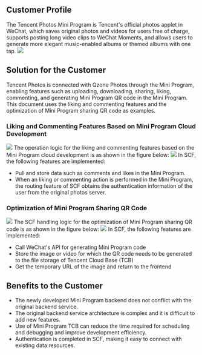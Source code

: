 ## Customer Profile

The Tencent Photos Mini Program is Tencent's official photos applet in WeChat, which saves original photos and videos for users free of charge, supports posting long video clips to WeChat Moments, and allows users to generate more elegant music-enabled albums or themed albums with one tap.
![](https://main.qcloudimg.com/raw/de1f73155e8fa76a9011c4b7dd02babd.jpg)

## Solution for the Customer

Tencent Photos is connected with Qzone Photos through the Mini Program, enabling features such as uploading, downloading, sharing, liking, commenting, and generating Mini Program QR code in the Mini Program. This document uses the liking and commenting features and the optimization of Mini Program sharing QR code as examples.

### Liking and Commenting Features Based on Mini Program Cloud Development

![](https://main.qcloudimg.com/raw/de72f1c5064fe665866476d2772955dd.png)
The operation logic for the liking and commenting features based on the Mini Program cloud development is as shown in the figure below:
![](https://main.qcloudimg.com/raw/844a889525ca2c1be52f4918a99558a6.png)
In SCF, the following features are implemented:
- Pull and store data such as comments and likes in the Mini Program.
- When an liking or commenting action is performed in the Mini Program, the routing feature of SCF obtains the authentication information of the user from the original photos server.

### Optimization of Mini Program Sharing QR Code

![](https://main.qcloudimg.com/raw/421ece0c70a7ff0285fb135fdf8c9d4e.png)
The SCF handling logic for the optimization of Mini Program sharing QR code is as shown in the figure below:
![](https://main.qcloudimg.com/raw/3bc4e810e89c95dd494bae4505d1b26a.png)
In SCF, the following features are implemented:
- Call WeChat's API for generating Mini Program code
- Store the image or video for which the QR code needs to be generated to the file storage of Tencent Cloud Base (TCB)
- Get the temporary URL of the image and return to the frontend

## Benefits to the Customer

- The newly developed Mini Program backend does not conflict with the original backend service.
- The original backend service architecture is complex and it is difficult to add new features.
- Use of Mini Program TCB can reduce the time required for scheduling and debugging and improve development efficiency.
- Authentication is completed in SCF, making it easy to connect with existing data resources.

